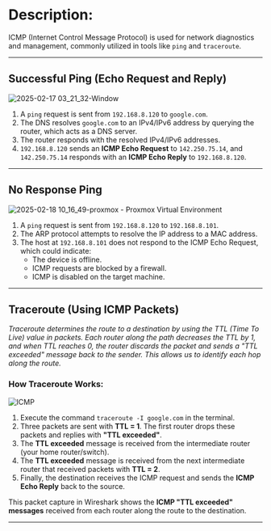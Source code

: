 # Description:  
ICMP (Internet Control Message Protocol) is used for network diagnostics and management, commonly utilized in tools like `ping` and `traceroute`.  

---

## Successful Ping (Echo Request and Reply)  

![2025-02-17 03_21_32-Window](https://github.com/user-attachments/assets/dc399b32-fb10-4162-b7c1-7f1bfef9edf3)  

1. A `ping` request is sent from `192.168.8.120` to `google.com`.  
2. The DNS resolves `google.com` to an IPv4/IPv6 address by querying the router, which acts as a DNS server.  
3. The router responds with the resolved IPv4/IPv6 addresses.  
4. `192.168.8.120` sends an **ICMP Echo Request** to `142.250.75.14`, and `142.250.75.14` responds with an **ICMP Echo Reply** to `192.168.8.120`.  

---

## No Response Ping  

![2025-02-18 10_16_49-proxmox - Proxmox Virtual Environment](https://github.com/user-attachments/assets/3da2a46c-c84f-4251-af0c-266629598439)  

1. A `ping` request is sent from `192.168.8.120` to `192.168.8.101`.  
2. The ARP protocol attempts to resolve the IP address to a MAC address.  
3. The host at `192.168.8.101` does not respond to the ICMP Echo Request, which could indicate:  
   - The device is offline.  
   - ICMP requests are blocked by a firewall.  
   - ICMP is disabled on the target machine.  

---


## Traceroute (Using ICMP Packets)  

*Traceroute determines the route to a destination by using the TTL (Time To Live) value in packets. Each router along the path decreases the TTL by 1, and when TTL reaches 0, the router discards the packet and sends a "TTL exceeded" message back to the sender. This allows us to identify each hop along the route.*  

### How Traceroute Works:  

![ICMP](https://github.com/user-attachments/assets/bce50ab7-cd6d-4c1c-9379-d7010e1ba267)  

1. Execute the command `traceroute -I google.com` in the terminal.  
2. Three packets are sent with **TTL = 1**. The first router drops these packets and replies with **"TTL exceeded"**.  
3. The **TTL exceeded** message is received from the intermediate router (your home router/switch).  
4. The **TTL exceeded** message is received from the next intermediate router that received packets with **TTL = 2**.  
5. Finally, the destination receives the ICMP request and sends the **ICMP Echo Reply** back to the source.  


This packet capture in Wireshark shows the **ICMP "TTL exceeded" messages** received from each router along the route to the destination.  

---
